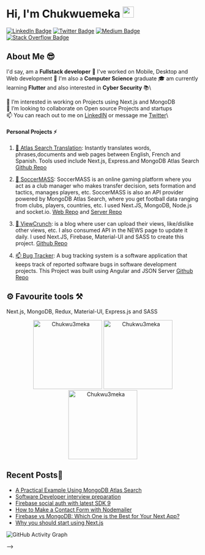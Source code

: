 # Hi, I'm Chukwuemeka <img src="https://github.com/TheDudeThatCode/TheDudeThatCode/blob/master/Assets/Hi.gif" width="29px">

[![LinkedIn Badge](https://img.shields.io/badge/LinkedIn-Profile-informational?style=flat&logo=linkedin&logoColor=white&color=0D76A8)](https://www.linkedin.com/in/Chukwu3meka/)
[![Twitter Badge](https://img.shields.io/badge/Twitter-Profile-informational?style=flat&logo=twitter&logoColor=white&color=1CA2F1)](https://twitter.com/Chukwu3meka)
[![Medium Badge](https://img.shields.io/badge/Medium-Profile-informational?style=flat&logo=medium&logoColor=white&color=0D76A8)](https://Chukwu3meka.medium.com/)
[![Stack Overflow Badge](https://img.shields.io/badge/StackOverflow-Profile-informational?style=flat&logo=stackoverflow&logoColor=white&color=0D76A8)](https://stackoverflow.com/users/12490386)

## About Me 😎

I'd say, am a **Fullstack developer** 👻 I've worked on Mobile, Desktop and Web development 💬 I'm also a **Computer Science** graduate 🎓 am currently learning **Flutter** and also interested in **Cyber Security** 📚\

👀 I’m interested in working on Projects using Next.js and MongoDB\
 💞️ I’m looking to collaborate on Open source Projects and startups\
 📫 You can reach out to me on [LinkedIN](https://www.linkedin.com/in/chukwu3meka/) or message me [Twitter](https://www.twitter.com/chukwu3meka)\

#### Personal Projects ⚡

1. [🎯 Atlas Search Translation](https://atlassearchtranslation.com/): Instantly translates words, phrases,documents and web pages between English, French and Spanish. Tools used include Next.js, Express.and MongoDB Atlas Search [Github Repo](https://github.com/Chukwu3meka/Atlas-Search-Translation)

2. [🌱 SoccerMASS](https://www.soccermass.com/): SoccerMASS is an online gaming platform where you act as a club manager who makes transfer decision, sets formation and tactics, manages players, etc. SoccerMASS is also an API provider powered by MongoDB Atlas Search, where you get football data ranging from clubs, players, countries, etc. I used Next.JS, MongoDB, Node.js and socket.io. [Web Repo](https://github.com/Chukwu3meka/SoccerMASS-Web) and [Server Repo](https://github.com/Chukwu3meka/SoccerMASS-Server)

3. [📅 ViewCrunch](https://www.viewcrunch.com/): is a blog where user can upload their views, like/dislike other views, etc. I also consumed API in the NEWS page to update it daily. I used Next.JS, Firebase, Material-UI and SASS to create this project. [Github Repo](https://github.com/Chukwu3meka/ViewCrunch)

4. [📫 Bug Tracker](https://zb-bug-tracker.vercel.app/): A bug tracking system is a software application that keeps track of reported software bugs in software development projects. This Project was built using Angular and JSON Server [Github Repo](https://github.com/Chukwu3meka/Bug-Tracker)

## ⚙️ Favourite tools ⚒️

Next.js, MongoDB, Redux, Material-UI, Express.js and SASS

<p align="center">
<img height="180px"  src="https://github-readme-stats.vercel.app/api/top-langs?username=Chukwu3meka&show_icons=true&locale=en&layout=compact" alt="Chukwu3meka" />

<img height="180px"  src="https://github-readme-stats.vercel.app/api?username=Chukwu3meka&show_icons=true&locale=en" alt="Chukwu3meka" />

<img  height="180px" src="https://github-readme-streak-stats.herokuapp.com/?user=Chukwu3meka&theme=highcontrast&hide_border=true" alt="Chukwu3meka" />

</p>

## Recent Posts📖

- [A Practical Example Using MongoDB Atlas Search](https://chukwu3meka.medium.com/a-practical-example-using-mongodb-atlas-search-144ab2d4ed78)
- [Software Developer interview preparation](viewcrunch.com/view/software-developer-interview-preparation-pRt9JzBJWGHjwmNuKSfV)
- [Firebase social auth with latest SDK 9](https://chukwu3meka.medium.com/firebase-social-authentication-with-latest-sdk-version-9-75e4eac57563)
- [How to Make a Contact Form with Nodemailer](https://chukwu3meka.medium.com/contact-form-with-nodemailer-3bf217db9df8)
- [Firebase vs MongoDB: Which One is the Best for Your Next App?](https://chukwu3meka.medium.com/firebase-or-mongodb-for-your-next-app-d2d6575b0714)
- [Why you should start using Next.js](https://chukwu3meka.medium.com/why-you-should-start-using-next-js-3241ad08b9f5)

![GitHub Activity Graph](https://activity-graph.herokuapp.com/graph?username=chukwu3meka&theme=dracula&hide_border=true)

<!-- ## 💰 Support Me 👋

<p align="center">
<a href="https://www.buymeacoffee.com/chukwu3meka" rel="noopener noreferrer" target="_blank"><img src="https://cdn.buymeacoffee.com/buttons/v2/default-yellow.png" alt="Buy Me A Coffee" height="70" ></a>
</p> -->

 <!-- 👀 I’m interested in ... -->
 <!-- 💞️ I’m looking to collaborate on ... -->
 <!-- 📫 How to reach me ... --> -->
<!-- 🚀🤖 🎨 -->

<!-- Attention: Next.js now collects completely anonymous telemetry regarding usage.
This information is used to shape Next.js' roadmap and prioritize features.
You can learn more, including how to opt-out if you'd not like to participate in this anonymous program, by visiting the following URL:
https://nextjs.org/telemetry -->
